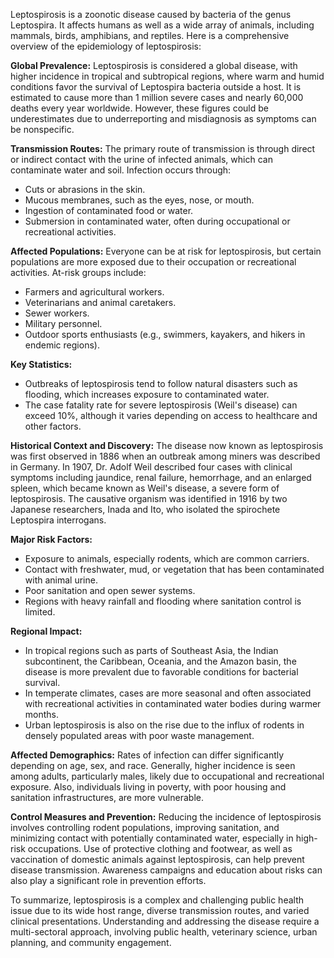 Leptospirosis is a zoonotic disease caused by bacteria of the genus Leptospira. It affects humans as well as a wide array of animals, including mammals, birds, amphibians, and reptiles. Here is a comprehensive overview of the epidemiology of leptospirosis:

**Global Prevalence:**
Leptospirosis is considered a global disease, with higher incidence in tropical and subtropical regions, where warm and humid conditions favor the survival of Leptospira bacteria outside a host. It is estimated to cause more than 1 million severe cases and nearly 60,000 deaths every year worldwide. However, these figures could be underestimates due to underreporting and misdiagnosis as symptoms can be nonspecific.

**Transmission Routes:**
The primary route of transmission is through direct or indirect contact with the urine of infected animals, which can contaminate water and soil. Infection occurs through:
- Cuts or abrasions in the skin.
- Mucous membranes, such as the eyes, nose, or mouth.
- Ingestion of contaminated food or water.
- Submersion in contaminated water, often during occupational or recreational activities.

**Affected Populations:**
Everyone can be at risk for leptospirosis, but certain populations are more exposed due to their occupation or recreational activities. At-risk groups include:
- Farmers and agricultural workers.
- Veterinarians and animal caretakers.
- Sewer workers.
- Military personnel.
- Outdoor sports enthusiasts (e.g., swimmers, kayakers, and hikers in endemic regions).

**Key Statistics:**
- Outbreaks of leptospirosis tend to follow natural disasters such as flooding, which increases exposure to contaminated water.
- The case fatality rate for severe leptospirosis (Weil's disease) can exceed 10%, although it varies depending on access to healthcare and other factors.

**Historical Context and Discovery:**
The disease now known as leptospirosis was first observed in 1886 when an outbreak among miners was described in Germany. In 1907, Dr. Adolf Weil described four cases with clinical symptoms including jaundice, renal failure, hemorrhage, and an enlarged spleen, which became known as Weil's disease, a severe form of leptospirosis. The causative organism was identified in 1916 by two Japanese researchers, Inada and Ito, who isolated the spirochete Leptospira interrogans.

**Major Risk Factors:**
- Exposure to animals, especially rodents, which are common carriers.
- Contact with freshwater, mud, or vegetation that has been contaminated with animal urine.
- Poor sanitation and open sewer systems.
- Regions with heavy rainfall and flooding where sanitation control is limited.

**Regional Impact:**
- In tropical regions such as parts of Southeast Asia, the Indian subcontinent, the Caribbean, Oceania, and the Amazon basin, the disease is more prevalent due to favorable conditions for bacterial survival.
- In temperate climates, cases are more seasonal and often associated with recreational activities in contaminated water bodies during warmer months.
- Urban leptospirosis is also on the rise due to the influx of rodents in densely populated areas with poor waste management.

**Affected Demographics:**
Rates of infection can differ significantly depending on age, sex, and race. Generally, higher incidence is seen among adults, particularly males, likely due to occupational and recreational exposure. Also, individuals living in poverty, with poor housing and sanitation infrastructures, are more vulnerable.

**Control Measures and Prevention:**
Reducing the incidence of leptospirosis involves controlling rodent populations, improving sanitation, and minimizing contact with potentially contaminated water, especially in high-risk occupations. Use of protective clothing and footwear, as well as vaccination of domestic animals against leptospirosis, can help prevent disease transmission. Awareness campaigns and education about risks can also play a significant role in prevention efforts.

To summarize, leptospirosis is a complex and challenging public health issue due to its wide host range, diverse transmission routes, and varied clinical presentations. Understanding and addressing the disease require a multi-sectoral approach, involving public health, veterinary science, urban planning, and community engagement.